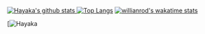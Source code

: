 [![Hayaka's github stats](https://github-readme-stats.vercel.app/api?username=HayakaRyu&count_private=true&show_icons=true&hide_border=true) ![Top Langs](https://github-readme-stats.vercel.app/api/top-langs/?username=HayakaRyu&langs_count=8&layout=compact&hide_border=true)](https://github.com/HayakaRyu)
[![willianrod's wakatime stats](https://github-readme-stats.vercel.app/api/wakatime?username=HayakaRyu&layout=compact)](https://github.com/HayakaRyu)

[![Hayaka](https://telegra.ph/file/74a886a7d18f1352f5d3e.gif)
